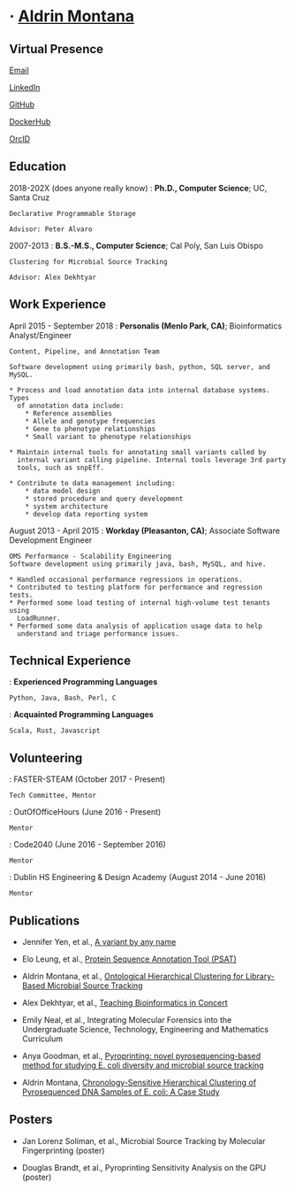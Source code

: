 <!-- Resume template loosely from https://mszep.github.io/pandoc_resume/ -->

# &middot; [Aldrin Montana](http://research.aldrinmontana.com)

Virtual Presence
----------------
[Email](mailto:DrinMontana@acm.org)

[LinkedIn](https://linkedin.com/in/drinmontana)

[GitHub](https://github.com/drin)

[DockerHub](https://hub.docker.com/u/octalene)

[OrcID](https://orcid.org/0000-0003-2073-4813)


Education
---------

2018-202X (does anyone really know)
:   **Ph.D., Computer Science**; UC, Santa Cruz

    Declarative Programmable Storage
    
    Advisor: Peter Alvaro

2007-2013
:   **B.S.-M.S., Computer Science**; Cal Poly, San Luis Obispo

    Clustering for Microbial Source Tracking
    
    Advisor: Alex Dekhtyar

Work Experience
---------------

April 2015 - September 2018
:   **Personalis (Menlo Park, CA)**; Bioinformatics Analyst/Engineer

    Content, Pipeline, and Annotation Team

    Software development using primarily bash, python, SQL server, and MySQL.

    * Process and load annotation data into internal database systems. Types
      of annotation data include:
        * Reference assemblies
        * Allele and genotype frequencies
        * Gene to phenotype relationships
        * Small variant to phenotype relationships

    * Maintain internal tools for annotating small variants called by
      internal variant calling pipeline. Internal tools leverage 3rd party
      tools, such as snpEff.

    * Contribute to data management including:
        * data model design
        * stored procedure and query development
        * system architecture
        * develop data reporting system


August 2013 - April 2015
:   **Workday (Pleasanton, CA)**; Associate Software Development Engineer

    OMS Performance - Scalability Engineering
    Software development using primarily java, bash, MySQL, and hive.

    * Handled occasional performance regressions in operations.
    * Contributed to testing platform for performance and regression tests.
    * Performed some load testing of internal high-volume test tenants using
      LoadRunner.
    * Performed some data analysis of application usage data to help
      understand and triage performance issues.

Technical Experience
--------------------

: **Experienced Programming Languages**
    
    Python, Java, Bash, Perl, C

: **Acquainted Programming Languages**

    Scala, Rust, Javascript

Volunteering
------------

: FASTER-STEAM (October 2017 - Present)

    Tech Committee, Mentor

: OutOfOfficeHours (June 2016 - Present)

    Mentor

: Code2040 (June 2016 - September 2016)

    Mentor

: Dublin HS Engineering & Design Academy (August 2014 - June 2016)

    Mentor

Publications
------------

* Jennifer Yen, et al., [A variant by any name][variant-annotation]

* Elo Leung, et al., [Protein Sequence Annotation Tool (PSAT)][psat]

* Aldrin Montana, et al., [Ontological Hierarchical Clustering for Library-Based Microbial Source Tracking][ohclust-2013]

* Alex Dekhtyar, et al., [Teaching Bioinformatics in Concert][teach-bio]

* Emily Neal, et al., Integrating Molecular Forensics into the Undergraduate
Science, Technology, Engineering and Mathematics Curriculum

* Anya Goodman, et al., [Pyroprinting: novel pyrosequencing-based method for studying E. coli
  diversity and microbial source tracking][pyroprinting]

* Aldrin Montana, [Chronology-Sensitive Hierarchical Clustering of Pyrosequenced DNA Samples of E. coli: A Case Study][ohclust-case-study]

Posters
-------

* Jan Lorenz Soliman, et al., Microbial Source Tracking by Molecular Fingerprinting (poster)

* Douglas Brandt, et al., Pyroprinting Sensitivity Analysis on the GPU (poster)


<!-- ----------------------------- -->
<!-- web links -->

<!-- volunteering -->
[faster-steam]: faster-steam.org
[ooohours]: outofofficehours.com
[code2040]: code2040.org
[dhs]: https://www.dublin.k12.ca.us/Page/7141

<!-- publications -->
[variant-annotation]: https://genomemedicine.biomedcentral.com/articles/10.1186/s13073-016-0396-7
[psat]: https://bmcbioinformatics.biomedcentral.com/articles/10.1186/s12859-016-0887-y
[ohclust-2013]: https://ieeexplore.ieee.org/document/6753971
[teach-bio]: https://www.asee.org/documents/conferences/annual/2014/ASEE2014-BestPaper-Zone4.pdf
[pyroprinting]: https://www.fasebj.org/doi/abs/10.1096/fasebj.28.1_supplement.779.8
[ohclust-case-study]: https://ieeexplore.ieee.org/document/6120428
